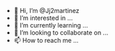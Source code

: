 - 👋 Hi, I’m @Jj2martinez
- 👀 I’m interested in ...
- 🌱 I’m currently learning ...
- 💞️ I’m looking to collaborate on ...
- 📫 How to reach me ...

<!---
Jj2martinez/Jj2martinez is a ✨ special ✨ repository because its `README.md` (this file) appears on your GitHub profile.
You can click the Preview link to take a look at your changes.
--->
